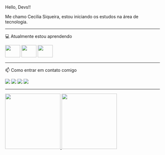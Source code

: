 Hello, Devs!!
<p>Me chamo Cecilia Siqueira, estou iniciando os estudos na área de tecnologia.</p>

-----------------------------------------------

:computer: Atualmente estou aprendendo
<div>
  <img src="https://cdn.jsdelivr.net/gh/devicons/devicon@latest/icons/javascript/javascript-original.svg" width="49" height="40" />
  <img src="https://cdn.jsdelivr.net/gh/devicons/devicon@latest/icons/html5/html5-plain-wordmark.svg" width="49" height="40" />
  <img src="https://cdn.jsdelivr.net/gh/devicons/devicon@latest/icons/css3/css3-plain-wordmark.svg" width="49" height="40" />
</div>

-----------------------------------------------

📫 Como entrar em contato comigo

<div>
<a href="https://www.youtube.com/@Cecilia.Siqueira" target="_blank"><img loading="lazy" src="https://img.shields.io/badge/YouTube-FF0000?style=for-the-badge&logo=youtube&logoColor=white" target="_blank"></a>
<a href="[https://instagram.com/seu-usuário-instagram-aqui](https://www.instagram.com/cecii.siqueira/)" target="_blank"><img loading="lazy" src="https://img.shields.io/badge/-Instagram-%23E4405F?style=for-the-badge&logo=instagram&logoColor=white" target="_blank"></a>
<a href = "mailto:cs.designerg@gmail.com"><img loading="lazy" src="https://img.shields.io/badge/Gmail-D14836?style=for-the-badge&logo=gmail&logoColor=white" target="_blank"></a>
<a href="[https://www.linkedin.com/in/seu-usuário-linkedln-aqui](https://www.linkedin.com/in/cecisiqueira/)" target="_blank"><img loading="lazy" src="https://img.shields.io/badge/-LinkedIn-%230077B5?style=for-the-badge&logo=linkedin&logoColor=white" target="_blank"></a>   
</div>

----------------------------------------------

<div>
<a href="https://github.com/ceciliasiqueira">
<img loading="lazy" height="180em" src="https://github-readme-stats.vercel.app/api/top-langs/?username=ceciliasiqueira&layout=compact&langs_count=7&theme=dracula"/>
<img loading="lazy" height="180em" src="https://github-readme-stats.vercel.app/api?username=ceciliasiqueira&show_icons=true&theme=dracula&include_all_commits=true&count_private=true"/>
</div>
